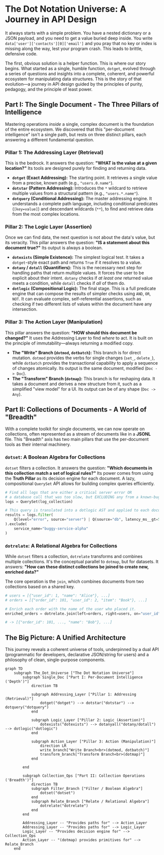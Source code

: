 # The Dot Notation Universe: A Journey in API Design

It always starts with a simple problem. You have a nested dictionary or a JSON payload, and you need to get a value buried deep inside. You write `data['user']['contacts'][0]['email']` and you pray that no key or index is missing along the way, lest your program crash. This leads to brittle, defensive code.

The first, obvious solution is a helper function. This is where our story begins. What started as a single, humble function, `dotget`, evolved through a series of questions and insights into a complete, coherent, and powerful ecosystem for manipulating data structures. This is the story of that evolution—a journey in API design guided by the principles of purity, pedagogy, and the principle of least power.

## Part I: The Single Document - The Three Pillars of Intelligence

Mastering operations *inside* a single, complex document is the foundation of the entire ecosystem. We discovered that this "per-document intelligence" isn't a single path, but rests on three distinct pillars, each answering a different fundamental question.

### Pillar 1: The Addressing Layer (Retrieval)

This is the bedrock. It answers the question: **"WHAT is the value at a given location?"** Its tools are designed purely for finding and returning data.

  * **`dotget` (Exact Addressing):** The starting point. It retrieves a single value from a precise, known path (e.g., `"users.0.name"`).
  * **`dotstar` (Pattern Addressing):** Introduces the `*` wildcard to retrieve multiple values from a structural pattern (e.g., `"users.*.name"`).
  * **`dotquery` (Conditional Addressing):** The master addressing engine. It understands a complete path language, including conditional predicates (`[key=value]`) and descendant wildcards (`**`), to find and retrieve data from the most complex locations.

### Pillar 2: The Logic Layer (Assertion)

Once we can find data, the next question is not about the data's value, but its veracity. This pillar answers the question: **"IS a statement about this document true?"** Its output is always a boolean.

  * **`dotexists` (Simple Existence):** The simplest logical test. It takes a `dotget`-style exact path and returns `True` if it resolves to a value.
  * **`dotany` / `dotall` (Quantifiers):** This is the necessary next step for handling paths that return multiple values. It forces the user to be explicit about their intent. `dotany` checks if *at least one* returned value meets a condition, while `dotall` checks if *all* of them do.
  * **`dotlogic` (Compositional Logic):** The final stage. This is a full predicate engine that can compose the results of simpler checks using `AND`, `OR`, `NOT`. It can evaluate complex, self-referential assertions, such as checking if two different lists of values within the document have any intersection.

### Pillar 3: The Action Layer (Manipulation)

This pillar answers the question: **"HOW should this document be changed?"** It uses the Addressing Layer to find *where* to act. It is built on the principle of immutability—always returning a modified copy.

  * **The "Write" Branch (`dotmod`, `dotbatch`):** This branch is for direct mutation. `dotmod` provides the verbs for single changes (`set_`, `delete_`), while `dotbatch` provides the transactional capability to apply a sequence of changes atomically. Its output is the same document, modified (`Doc -> Doc`).
  * **The "Transform" Branch (`dotmap`):** This branch is for reshaping data. It takes a document and derives a new structure from it, such as a simplified "view model" for a UI. Its output can be of any shape (`Doc -> Any`).

## Part II: Collections of Documents - A World of "Breadth"

With a complete toolkit for single documents, we can now operate on collections, often represented as a stream of documents like in a **JSONL** file. This "Breadth" axis has two main pillars that use the per-document tools as their internal machinery.

### `dotset`: A Boolean Algebra for Collections

`dotset` filters a collection. It answers the question: **"Which documents in this collection match a set of logical rules?"** Its power comes from using the **Truth Pillar** as its decision engine for each document. A lazy, compositional `QuerySet` API allows for building complex queries efficiently.

```python
# Find all logs that are either a critical server error OR 
# a database call that was too slow, but EXCLUDING any from a known-buggy service.
logs = QuerySet(log_collection)

# This query is translated into a dotlogic AST and applied to each document.
results = logs.filter(
    Q(level="error", source="server") | Q(source="db", latency_ms__gt=500)
).exclude(
    service_name="buggy-service-alpha"
)
```

### `dotrelate`: A Relational Algebra for Collections

While `dotset` filters a collection, `dotrelate` transforms and combines multiple collections. It's the conceptual parallel to `dotmap`, but for datasets. It answers: **"How can these distinct collections be joined to create new, enriched data?"**

The core operation is the `join`, which combines documents from two collections based on a shared key.

```python
# users = [{"user_id": 1, "name": "Alice"}, ...]
# orders = [{"order_id": 101, "user_id": 2, "item": "Book"}, ...]

# Enrich each order with the name of the user who placed it.
enriched_orders = dotrelate.join(left=orders, right=users, on="user_id")

# -> [{"order_id": 101, ..., "name": "Bob"}, ...]
```

## The Big Picture: A Unified Architecture

This journey reveals a coherent universe of tools, underpinned by a dual API (programmatic for developers, declarative JSON/string for users) and a philosophy of clean, single-purpose components.

```mermaid
graph TD
    subgraph The_Dot_Universe ["The Dot Notation Universe"]
        subgraph Single_Doc ["Part I: Per-Document Intelligence ('Depth')"]
            direction TB
            
            subgraph Addressing_Layer ["Pillar 1: Addressing (Retrieval)"]
                dotget("dotget") --> dotstar("dotstar") --> dotquery("dotquery")
            end
            
            subgraph Logic_Layer ["Pillar 2: Logic (Assertion)"]
                dotexists("dotexists") --> dotanyall("dotany/dotall") --> dotlogic("dotlogic")
            end

            subgraph Action_Layer ["Pillar 3: Action (Manipulation)"]
                direction LR
                write_branch["Write Branch<br>(dotmod, dotbatch)"]
                transform_branch["Transform Branch<br>(dotmap)"]
            end

        end

        subgraph Collection_Ops ["Part II: Collection Operations ('Breadth')"]
            direction TB
            subgraph Filter_Branch ["Filter / Boolean Algebra"]
                dotset("dotset")
            end
            subgraph Relate_Branch ["Relate / Relational Algebra"]
                dotrelate("dotrelate")
            end
        end
        
        Addressing_Layer -- "Provides paths for" --> Action_Layer
        Addressing_Layer -- "Provides paths for" --> Logic_Layer
        Logic_Layer -- "Provides decision engine for" --> Collection_Ops
        Action_Layer -- "(dotmap) provides primitives for" --> Relate_Branch
    end
```